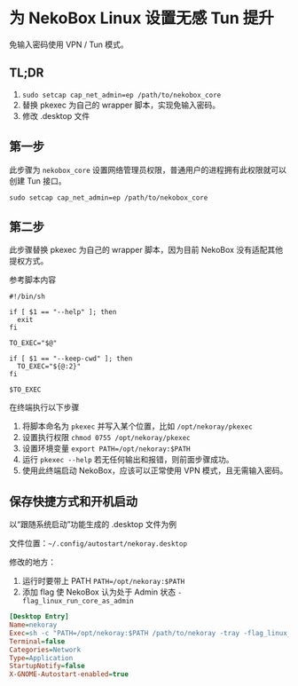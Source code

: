 # 为 NekoBox Linux 设置无感 Tun 提升

免输入密码使用 VPN / Tun 模式。

## TL;DR

1. `sudo setcap cap_net_admin=ep /path/to/nekobox_core`
2. 替换 pkexec 为自己的 wrapper 脚本，实现免输入密码。
3. 修改 .desktop 文件

## 第一步

此步骤为 `nekobox_core` 设置网络管理员权限，普通用户的进程拥有此权限就可以创建 Tun 接口。

`sudo setcap cap_net_admin=ep /path/to/nekobox_core`

## 第二步

此步骤替换 pkexec 为自己的 wrapper 脚本，因为目前 NekoBox 没有适配其他提权方式。

参考脚本内容

```shell
#!/bin/sh

if [ $1 == "--help" ]; then
  exit
fi

TO_EXEC="$@"

if [ $1 == "--keep-cwd" ]; then
  TO_EXEC="${@:2}"
fi

$TO_EXEC
```

在终端执行以下步骤

1. 将脚本命名为 `pkexec` 并写入某个位置，比如 `/opt/nekoray/pkexec`
2. 设置执行权限 `chmod 0755 /opt/nekoray/pkexec`
3. 设置环境变量 `export PATH=/opt/nekoray:$PATH`
4. 运行 `pkexec --help` 若无任何输出和报错，则前面步骤成功。
5. 使用此终端启动 NekoBox，应该可以正常使用 VPN 模式，且无需输入密码。

## 保存快捷方式和开机启动

以“跟随系统启动”功能生成的 .desktop 文件为例

文件位置：`~/.config/autostart/nekoray.desktop`

修改的地方：

1. 运行时要带上 PATH `PATH=/opt/nekoray:$PATH`
2. 添加 flag 使 NekoBox 认为处于 Admin 状态 `-flag_linux_run_core_as_admin`

```ini
[Desktop Entry]
Name=nekoray
Exec=sh -c "PATH=/opt/nekoray:$PATH /path/to/nekoray -tray -flag_linux_run_core_as_admin"
Terminal=false
Categories=Network
Type=Application
StartupNotify=false
X-GNOME-Autostart-enabled=true
```
